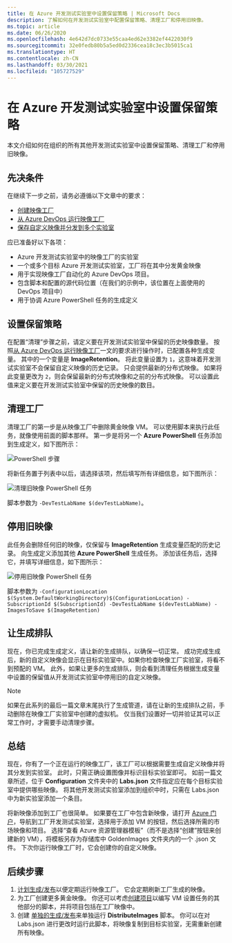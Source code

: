 ```yaml
---
title: 在 Azure 开发测试实验室中设置保留策略 | Microsoft Docs
description: 了解如何在开发测试实验室中配置保留策略、清理工厂和停用旧映像。
ms.topic: article
ms.date: 06/26/2020
ms.openlocfilehash: 4e642d7dc0733e55caa4ed62e3382ef4422030f9
ms.sourcegitcommit: 32e0fedb80b5a5ed0d2336cea18c3ec3b5015ca1
ms.translationtype: HT
ms.contentlocale: zh-CN
ms.lasthandoff: 03/30/2021
ms.locfileid: "105727529"
---
```

# <a name="set-up-retention-policy-in-azure-devtest-labs"></a>在 Azure 开发测试实验室中设置保留策略
本文介绍如何在组织的所有其他开发测试实验室中设置保留策略、清理工厂和停用旧映像。 

## <a name="prerequisites"></a>先决条件
在继续下一步之前，请务必遵循以下文章中的要求：

- [创建映像工厂](image-factory-create.md)
- [从 Azure DevOps 运行映像工厂](image-factory-set-up-devops-lab.md)
- [保存自定义映像并分发到多个实验室](image-factory-save-distribute-custom-images.md)

应已准备好以下各项：

- Azure 开发测试实验室中的映像工厂的实验室
- 一个或多个目标 Azure 开发测试实验室，工厂将在其中分发黄金映像
- 用于实现映像工厂自动化的 Azure DevOps 项目。
- 包含脚本和配置的源代码位置（在我们的示例中，该位置在上面使用的 DevOps 项目中）
- 用于协调 Azure PowerShell 任务的生成定义
 
## <a name="setting-the-retention-policy"></a>设置保留策略
在配置“清理”步骤之前，请定义要在开发测试实验室中保留的历史映像数量。 按照[从 Azure DevOps 运行映像工厂](image-factory-set-up-devops-lab.md)一文的要求进行操作时，已配置各种生成变量。 其中的一个变量是 **ImageRetention**。 将此变量设置为 `1`，这意味着开发测试实验室不会保留自定义映像的历史记录。 只会提供最新的分布式映像。 如果将此变量更改为 `2`，则会保留最新的分布式映像和之前的分布式映像。 可以设置此值来定义要在开发测试实验室中保留的历史映像的数目。

## <a name="cleaning-up-the-factory"></a>清理工厂
清理工厂的第一步是从映像工厂中删除黄金映像 VM。 可以使用脚本来执行此任务，就像使用前面的脚本那样。 第一步是将另一个 **Azure PowerShell** 任务添加到生成定义，如下图所示：

![PowerShell 步骤](./media/set-retention-policy-cleanup/powershell-step.png)

将新任务置于列表中以后，请选择该项，然后填写所有详细信息，如下图所示：

![清理旧映像 PowerShell 任务](./media/set-retention-policy-cleanup/configure-powershell-task.png)

脚本参数为 `-DevTestLabName $(devTestLabName)`。

## <a name="retire-old-images"></a>停用旧映像 
此任务会删除任何旧的映像，仅保留与 **ImageRetention** 生成变量匹配的历史记录。 向生成定义添加其他 **Azure PowerShell** 生成任务。 添加该任务后，选择它，并填写详细信息，如下图所示： 

![停用旧映像 PowerShell 任务](./media/set-retention-policy-cleanup/retire-old-image-task.png)

脚本参数为 `-ConfigurationLocation $(System.DefaultWorkingDirectory)$(ConfigurationLocation) -SubscriptionId $(SubscriptionId) -DevTestLabName $(devTestLabName) -ImagesToSave $(ImageRetention)`

## <a name="queue-the-build"></a>让生成排队
现在，你已完成生成定义，请让新的生成排队，以确保一切正常。 成功完成生成后，新的自定义映像会显示在目标实验室中。如果你检查映像工厂实验室，将看不到预配的 VM。 此外，如果让更多的生成排队，则会看到清理任务根据生成变量中设置的保留值从开发测试实验室中停用旧的自定义映像。

> [!NOTE]
> 如果在此系列的最后一篇文章末尾执行了生成管道，请在让新的生成排队之前，手动删除在映像工厂实验室中创建的虚拟机。  仅当我们设置好一切并验证其可以正常工作时，才需要手动清理步骤。



## <a name="summary"></a>总结
现在，你有了一个正在运行的映像工厂，该工厂可以根据需要生成自定义映像并将其分发到实验室。 此时，只需正确设置图像并标识目标实验室即可。 如前一篇文章所述，位于 **Configuration** 文件夹中的 **Labs.json** 文件指定应在每个目标实验室中提供哪些映像。 将其他开发测试实验室添加到组织中时，只需在 Labs.json 中为新实验室添加一个条目。

将新映像添加到工厂也很简单。 如果要在工厂中包含新映像，请打开 [Azure 门户](https://portal.azure.com)，导航到工厂开发测试实验室，选择用于添加 VM 的按钮，然后选择所需的市场映像和项目。 选择“查看 Azure 资源管理器模板”（而不是选择“创建”按钮来创建新的 VM），将模板另存为存储库中 GoldenImages 文件夹内的一个 .json 文件。 下次你运行映像工厂时，它会创建你的自定义映像。


## <a name="next-steps"></a>后续步骤
1. [计划生成/发布](/azure/devops/pipelines/build/triggers?tabs=designer)以便定期运行映像工厂。 它会定期刷新工厂生成的映像。
2. 为工厂创建更多黄金映像。 你还可以考虑[创建项目](devtest-lab-artifact-author.md)以编写 VM 设置任务的其他部分的脚本，并将项目包括在工厂映像中。
4. 创建 [单独的生成/发布](/azure/devops/pipelines/overview)来单独运行 **DistributeImages** 脚本。 你可以在对 Labs.json 进行更改时运行此脚本，将映像复制到目标实验室，无需重新创建所有映像。

